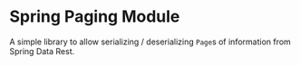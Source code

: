 # Spring Paging Module

A simple library to allow serializing / deserializing `Page`s of information from Spring Data Rest.